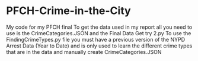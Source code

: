 # PFCH-Crime-in-the-City
My code for my PFCH final
To get the data used in my report all you need to use is the CrimeCategories.JSON and the Final Data Get try 2.py
To use the FindingCrimeTypes.py file you must have a previous version of the NYPD Arrest Data (Year to Date) and is only used to learn the different crime types that are in the data and manually create CrimeCategories.JSON
